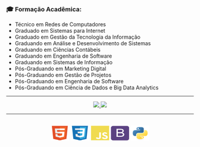 ### 🎓 Formação Acadêmica:

- Técnico em Redes de Computadores
- Graduado em Sistemas para Internet
- Graduado em Gestão da Tecnologia da Informação
- Graduando em Análise e Desenvolvimento de Sistemas
- Graduando em Ciências Contábeis
- Graduando em Engenharia de Software
- Graduando em Sistemas de Informação
- Pós-Graduando em Marketing Digital
- Pós-Graduando em Gestão de Projetos
- Pós-Graduando em Engenharia de Software
- Pós-Graduando em Ciência de Dados e Big Data Analytics

___________________________________________________________________________________________________________________________________________________________________________________

<p align="center">
<a href="">
  <img height="160em" src="https://github-readme-stats.vercel.app/api?username=tacitoau&show_icons=true&theme=react&include_all_commits=true&count_private=true"/>
  <img height="160em" src="https://github-readme-stats.vercel.app/api/top-langs/?username=tacitoau&layout=compact&langs_count=7&theme=react"/>
</a>
</p>

___________________________________________________________________________________________________________________________________________________________________________________

<p align="center"><br>
  <img align="center" alt="HTML" height="40" width="50" src="https://raw.githubusercontent.com/devicons/devicon/master/icons/html5/html5-original.svg">
  <img align="center" alt="CSS" height="40" width="50" src="https://raw.githubusercontent.com/devicons/devicon/master/icons/css3/css3-original.svg">
  <img align="center" alt="JavaScript" height="40" width="50" src="https://raw.githubusercontent.com/devicons/devicon/master/icons/javascript/javascript-plain.svg">
  <img align="center" alt="BootStrap" height="40" width="50" src="https://raw.githubusercontent.com/devicons/devicon/master/icons/bootstrap/bootstrap-plain.svg">
  <img align="center" alt="Python" height="40" width="50" src="https://raw.githubusercontent.com/devicons/devicon/master/icons/python/python-original.svg">
</p>
